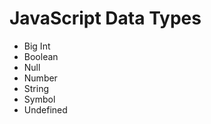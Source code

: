 <h1>JavaScript Data Types</h1>
<ul>
    <li>Big Int</li>
    <li>Boolean</li>
    <li>Null</li>
    <li>Number</li>
    <li>String</li>
    <li>Symbol</li>
    <li>Undefined</li>
</ul>